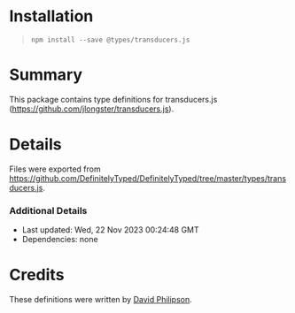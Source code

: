 # Installation
> `npm install --save @types/transducers.js`

# Summary
This package contains type definitions for transducers.js (https://github.com/jlongster/transducers.js).

# Details
Files were exported from https://github.com/DefinitelyTyped/DefinitelyTyped/tree/master/types/transducers.js.

### Additional Details
 * Last updated: Wed, 22 Nov 2023 00:24:48 GMT
 * Dependencies: none

# Credits
These definitions were written by [David Philipson](https://github.com/dphilipson).
